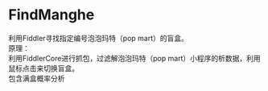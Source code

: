 # FindManghe
利用Fiddler寻找指定编号泡泡玛特（pop mart）的盲盒。<br/>
原理：<br/>
利用FiddlerCore进行抓包，过滤解泡泡玛特（pop mart）小程序的析数据，利用鼠标点击来切换盲盒。<br/>
包含满盒概率分析

